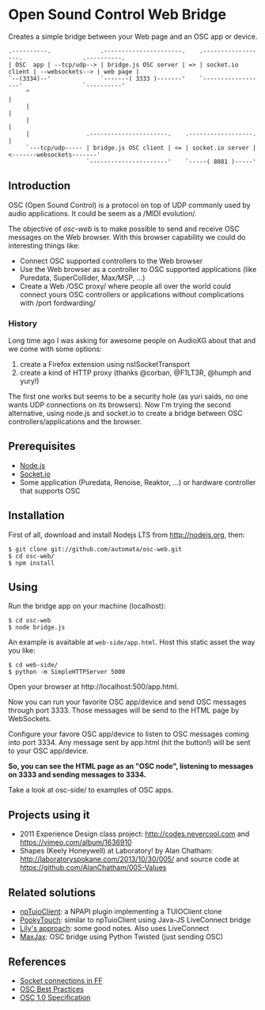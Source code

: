 # Open Sound Control Web Bridge

Creates a simple bridge between your Web page and an OSC app or device.

    .----------.              .----------------------.    .------------------.                 .----------.
    | OSC  app | --tcp/udp--> | bridge.js OSC server | => | socket.io client | --websockets--> | web page |
    `--(3334)--'              `-------( 3333 )-------'    `------------------'                 `----------'
         ^                                                                                          |
         |                                                                                          |
         |                                                                                          |
         |                .----------------------.    .------------------.                          |
         `---tcp/udp----- | bridge.js OSC client | <= | socket.io server | <-------websockets-------'
                          `----------------------'    `-----( 8081 )-----'

## Introduction

OSC (Open Sound Control) is a protocol on top of UDP commonly used by
audio applications. It could be seem as a /MIDI evolution/.

The objective of *osc-web* is to make possible to send and receive
OSC messages on the Web browser. With this browser capability we could
do interesting things like:

- Connect OSC supported controllers to the Web browser
- Use the Web browser as a controller to OSC supported applications
  (like Puredata, SuperCollider, Max/MSP, ...)
- Create a Web /OSC proxy/ where people all over the world could
  connect yours OSC controllers or applications without complications
  with /port fordwarding/

### History

Long time ago I was asking for awesome people on AudioXG about that
and we come with some options:

1. create a Firefox extension using nsISocketTransport
2. create a kind of HTTP proxy (thanks @corban, @F1LT3R, @humph and yury!)

The first one works but seems to be a security hole (as yuri saids, no
one wants UDP connections on its browsers). Now I'm trying the second
alternative, using node.js and socket.io to create a bridge between
OSC controllers/applications and the browser.

## Prerequisites

- [Node.js](https://nodejs.org)
- [Socket.io](https://socket.io)
- Some application (Puredata, Renoise, Reaktor, ...) or hardware controller that supports OSC

## Installation

First of all, download and install Nodejs LTS from http://nodejs.org, then:

```
$ git clone git://github.com/automata/osc-web.git
$ cd osc-web/
$ npm install
```

## Using

Run the bridge app on your machine (localhost):

```
$ cd osc-web
$ node bridge.js
```

An example is avaitable at `web-side/app.html`. Host this static asset the way you like:

```
$ cd web-side/
$ python -m SimpleHTTPServer 5000
```

Open your browser at http://localhost:500/app.html.

Now you can run your favorite OSC app/device and send OSC messages
through port 3333. Those messages will be send to the HTML page by
WebSockets.

Configure your favore OSC app/device to listen to OSC messages coming
into port 3334. Any message sent by app.html (hit the button!) will be
sent to your OSC app/device.

**So, you can see the HTML page as an "OSC node", listening to messages
on 3333 and sending messages to 3334.**

Take a look at osc-side/ to examples of OSC apps.

## Projects using it

- 2011 Experience Design class project: http://codes.nevercool.com
  and https://vimeo.com/album/1636910
- Shapes (Keely Honeywell) at Laboratory! by Alan
  Chatham: http://laboratoryspokane.com/2013/10/30/005/ and source code
  at https://github.com/AlanChatham/005-Values

## Related solutions

- [npTuioClient](https://github.com/fajran/npTuioClient): a NPAPI plugin implementing a TUIOClient
  clone
- [PookyTouch](http://pooky.sourceforge.net/wiki/PookyTouch): similar to npTuioClient using Java-JS
  LiveConnect bridge
- [Lily's approach](http://blog.lilyapp.org/2007/05/lily_osc_1.html): some good notes. Also uses
  LiveConnect
- [MaxJax]([http://tirl.org/software/maxjax/): OSC bridge using Python Twisted (just sending OSC)

## References

- [Socket connections in FF](http://www.midnightresearch.com/index.php?s=nsisockettransportservice)
- [OSC Best Practices](http://opensoundcontrol.org/files/osc-best-practices-final.pdf)
- [OSC 1.0 Specification](http://opensoundcontrol.org/spec-1_0)
